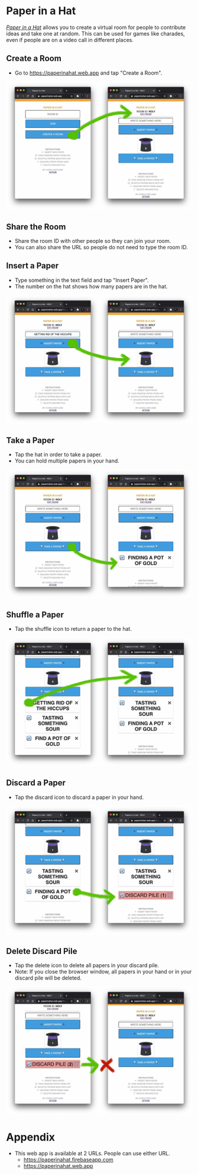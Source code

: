 # Paper in a Hat
[_Paper in a Hat_](https://paperinahat.web.app) allows you to
create a virtual room for people to contribute ideas and take one at random.
This can be used for games like charades, even if people are on a video call
in different places.

## Create a Room
* Go to https://paperinahat.web.app and tap "Create a Room".

![Screenshot of creating a room](screenshots/01_Create.jpg)

## Share the Room
* Share the room ID with other people so they can join your room.
* You can also share the URL so people do not need to type the room ID.

## Insert a Paper
* Type something in the text field and tap "Insert Paper".
* The number on the hat shows how many papers are in the hat.

![Screenshot of inserting a paper](screenshots/02_Add.jpg)

## Take a Paper
* Tap the hat in order to take a paper.
* You can hold multiple papers in your hand.

![Screenshot of taking a paper](screenshots/03_Take.jpg)

## Shuffle a Paper
* Tap the shuffle icon to return a paper to the hat.

![Screenshot of returning a paper](screenshots/04_Shuffle.jpg)

## Discard a Paper
* Tap the discard icon to discard a paper in your hand.

![Screenshot of discarding a paper](screenshots/05_Discard.jpg)

## Delete Discard Pile
* Tap the delete icon to delete all papers in your discard pile.
* Note: If you close the browser window, all papers in your hand or in your discard pile will be deleted.

![Screenshot of deleting the discard pile](screenshots/06_Delete.jpg)

# Appendix
* This web app is available at 2 URLs. People can use either URL.
  * https://paperinahat.firebaseapp.com
  * https://paperinahat.web.app
